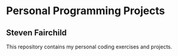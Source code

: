 # Personal Programming Projects
## Steven Fairchild

This repository contains my personal coding exercises and projects.
